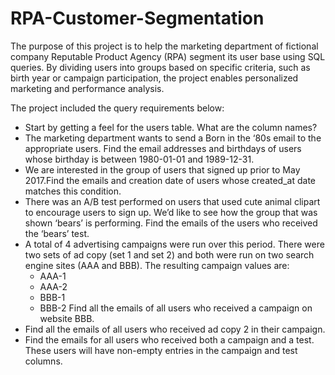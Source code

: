 # RPA-Customer-Segmentation

The purpose of this project is to help the marketing department of fictional company Reputable Product Agency (RPA) segment its user base using SQL queries. By dividing users into groups based on specific criteria, such as birth year or campaign participation, the project enables personalized marketing and performance analysis. 

The project included the query requirements below:

- Start by getting a feel for the users table. What are the column names?
- The marketing department wants to send a Born in the ‘80s email to the appropriate users. Find the email addresses and birthdays of users whose birthday is between 1980-01-01 and 1989-12-31.
- We are interested in the group of users that signed up prior to May 2017.Find the emails and creation date of users whose created_at date matches this condition.
- There was an A/B test performed on users that used cute animal clipart to encourage users to sign up. We’d like to see how the group that was shown ‘bears’ is performing. Find the emails of the users who received the ‘bears’ test.
- A total of 4 advertising campaigns were run over this period. There were two sets of ad copy (set 1 and set 2) and both were run on two search engine sites (AAA and BBB).
The resulting campaign values are:
  - AAA-1
  - AAA-2
  - BBB-1
  - BBB-2
Find all the emails of all users who received a campaign on website BBB.
- Find all the emails of all users who received ad copy 2 in their campaign.
- Find the emails for all users who received both a campaign and a test. These users will have non-empty entries in the campaign and test columns.

